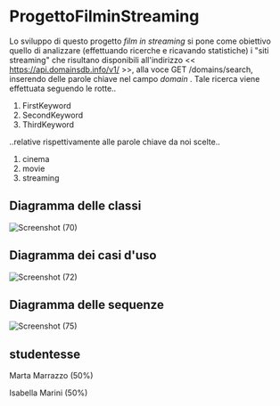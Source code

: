 # ProgettoFilminStreaming

Lo sviluppo di questo progetto *film in streaming*  si pone come obiettivo quello di analizzare (effettuando ricerche e ricavando statistiche)  i "siti streaming" che risultano disponibili all'indirizzo <<  https://api.domainsdb.info/v1/ >>, alla voce GET /domains/search, inserendo delle parole chiave nel campo *domain* . 
Tale ricerca viene effettuata seguendo le rotte..

1. FirstKeyword
2. SecondKeyword
3. ThirdKeyword


..relative rispettivamente alle parole chiave da noi scelte..


1. cinema
2. movie
3. streaming







## Diagramma delle classi
![Screenshot (70)](https://user-images.githubusercontent.com/74723335/104132033-0252dd80-537b-11eb-8c30-0f4aebd9c560.png)

## Diagramma dei casi d'uso
![Screenshot (72)](https://user-images.githubusercontent.com/74723335/104132053-30382200-537b-11eb-8cb0-1084cea330e7.png)

## Diagramma delle sequenze
![Screenshot (75)](https://user-images.githubusercontent.com/74723335/105243983-1ca56c00-5b70-11eb-9ab4-2be23a194e14.png)

studentesse 
--------------
Marta Marrazzo (50%)

Isabella Marini (50%)
